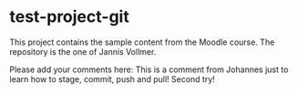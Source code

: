 # test-project-git
This project contains the sample content from the Moodle course. The repository is the one of Jannis Vollmer.

Please add your comments here:
This is a comment from Johannes just to learn how to stage, commit, push and pull! Second try!
